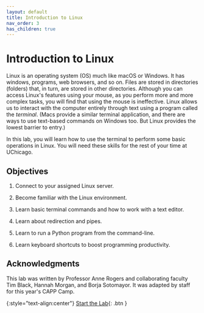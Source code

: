 ```yaml
---
layout: default
title: Introduction to Linux
nav_order: 3
has_children: true
---
```


# Introduction to Linux

Linux is an operating system (OS) much like macOS or Windows. It has windows, programs, web browsers, and so on. Files are stored in directories (folders) that, in turn, are stored in other directories. Although you can access Linux's features using your mouse, as you perform more and more complex tasks, you will find that using the mouse is ineffective. Linux allows us to interact with the computer entirely through text using a program called the _terminal_. (Macs provide a similar terminal application, and there are ways to use text-based commands on Windows too. But Linux provides the lowest barrier to entry.)

In this lab, you will learn how to use the terminal to perform some basic operations in Linux. You will need these skills for the rest of your time at UChicago.


## Objectives

1. Connect to your assigned Linux server.

2. Become familiar with the Linux environment.

3. Learn basic terminal commands and how to work with a text editor.

4. Learn about redirection and pipes.

5. Learn to run a Python program from the command-line.

6. Learn keyboard shortcuts to boost programming productivity.

## Acknowledgments

This lab was written by Professor Anne Rogers and collaborating faculty Tim Black, Hannah Morgan, and Borja Sotomayor. It was adapted by staff for this year's CAPP Camp.

{:style="text-align:center"}
[Start the Lab](./1-connect.html){: .btn }

